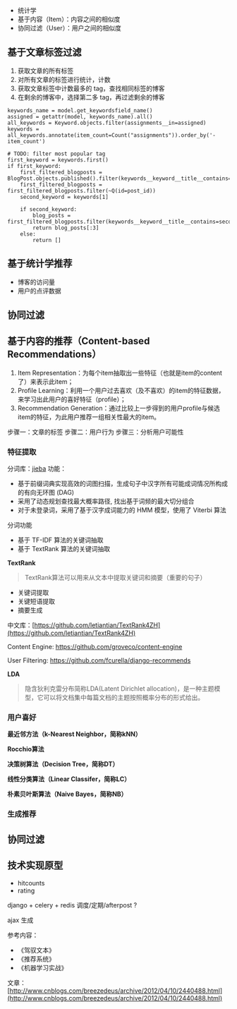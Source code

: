 

 - 统计学
 - 基于内容（Item）：内容之间的相似度
 - 协同过滤（User）：用户之间的相似度

基于文章标签过滤
---

1. 获取文章的所有标签
2. 对所有文章的标签进行统计，计数
3. 获取文章标签中计数最多的 tag，查找相同标签的博客
4. 在剩余的博客中，选择第二多 tag，再过滤剩余的博客

```
keywords_name = model.get_keywordsfield_name()
assigned = getattr(model, keywords_name).all()
all_keywords = Keyword.objects.filter(assignments__in=assigned)
keywords = all_keywords.annotate(item_count=Count("assignments")).order_by('-item_count')

# TODO: filter most popular tag
first_keyword = keywords.first()
if first_keyword:
    first_filtered_blogposts = BlogPost.objects.published().filter(keywords__keyword__title__contains=first_keyword.title)
    first_filtered_blogposts = first_filtered_blogposts.filter(~Q(id=post_id))
    second_keyword = keywords[1]

    if second_keyword:
        blog_posts = first_filtered_blogposts.filter(keywords__keyword__title__contains=second_keyword.title)
        return blog_posts[:3]
    else:
        return []
```                

基于统计学推荐
---

 - 博客的访问量
 - 用户的点评数据


协同过滤
---


基于内容的推荐（Content-based Recommendations）
--

1. Item Representation：为每个item抽取出一些特征（也就是item的content了）来表示此item；
2. Profile Learning：利用一个用户过去喜欢（及不喜欢）的item的特征数据，来学习出此用户的喜好特征（profile）；
3. Recommendation Generation：通过比较上一步得到的用户profile与候选item的特征，为此用户推荐一组相关性最大的item。

步骤一：文章的标签
步骤二：用户行为 
步骤三：分析用户可能性

### 特征提取

分词库：[jieba](https://github.com/fxsjy/jieba) 功能：

 - 基于前缀词典实现高效的词图扫描，生成句子中汉字所有可能成词情况所构成的有向无环图 (DAG)
 - 采用了动态规划查找最大概率路径, 找出基于词频的最大切分组合
 - 对于未登录词，采用了基于汉字成词能力的 HMM 模型，使用了 Viterbi 算法

分词功能

 - 基于 TF-IDF 算法的关键词抽取
 - 基于 TextRank 算法的关键词抽取

**TextRank**

> TextRank算法可以用来从文本中提取关键词和摘要（重要的句子）

 - 关键词提取
 - 关键短语提取
 - 摘要生成

中文库：[https://github.com/letiantian/TextRank4ZH](https://github.com/letiantian/TextRank4ZH)

Content Engine: https://github.com/groveco/content-engine

User Filtering: https://github.com/fcurella/django-recommends

**LDA**

> 隐含狄利克雷分布简称LDA(Latent Dirichlet allocation)，是一种主题模型，它可以将文档集中每篇文档的主题按照概率分布的形式给出。

### 用户喜好

**最近邻方法（k-Nearest Neighbor，简称kNN）**


**Rocchio算法**

**决策树算法（Decision Tree，简称DT）**

**线性分类算法（Linear Classifer，简称LC）**

**朴素贝叶斯算法（Naive Bayes，简称NB）**

### 生成推荐



协同过滤
---


技术实现原型
---

 - hitcounts
 - rating
 
 
django + celery + redis 调度/定期/afterpost ?

ajax 生成


参考内容：

 - 《驾驭文本》
 - 《推荐系统》
 - 《机器学习实战》

文章：[http://www.cnblogs.com/breezedeus/archive/2012/04/10/2440488.html](http://www.cnblogs.com/breezedeus/archive/2012/04/10/2440488.html)

